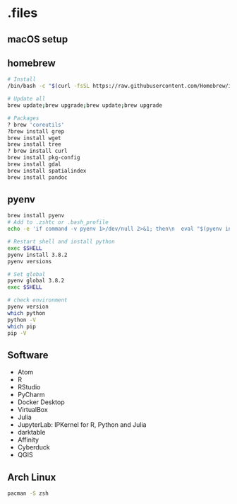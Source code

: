 # .files

## macOS setup
## homebrew

``` sh
# Install
/bin/bash -c "$(curl -fsSL https://raw.githubusercontent.com/Homebrew/install/master/install.sh)"

# Update all
brew update;brew upgrade;brew update;brew upgrade

# Packages
? brew 'coreutils'
?brew install grep
brew install wget
brew install tree
? brew install curl
brew install pkg-config
brew install gdal
brew install spatialindex
brew install pandoc
```


## pyenv

``` bash
brew install pyenv
# Add to .zshtc or .bash_profile
echo -e 'if command -v pyenv 1>/dev/null 2>&1; then\n  eval "$(pyenv init -)"\nfi' >> ~/.zshrc

# Restart shell and install python
exec $SHELL
pyenv install 3.8.2
pyenv versions

# Set global
pyenv global 3.8.2
exec $SHELL

# check environment
pyenv version
which python
python -V
which pip
pip -V
```

## Software

* Atom
* R
* RStudio
* PyCharm
* Docker Desktop
* VirtualBox
* Julia
* JupyterLab: IPKernel for R, Python and Julia
* darktable
* Affinity
* Cyberduck
* QGIS


## Arch Linux
```sh
pacman -S zsh
```
